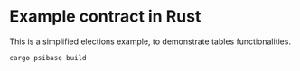 # Example contract in Rust

This is a simplified elections example, to demonstrate tables functionalities.

```sh
cargo psibase build
```
